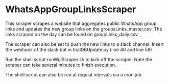 # WhatsAppGroupLinksScraper

This scraper scrapes a website that aggregates public WhatsApp group links and updates the new group links on the groupsLinks_master.csv. The links scraped on the day can be found on groupLinks_daily.csv. 

The scraper can also be set to push the new links to a slack channel. Insert the webhook of the slack bot in trialDBUpdate.py (line 40 and line 58)

Run the shell script runWglScraper.sh to kick off the scraper. Note the scraper can take several minutes to finish execution.

The shell script can also be run at regulat intervals via a cron job.
